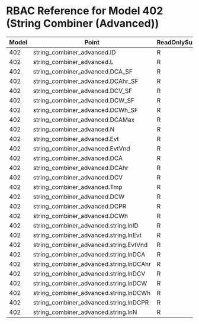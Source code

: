 # RBAC Reference for Model 402 (String Combiner (Advanced))

| Model | Point | ReadOnlySunSpec | GridServiceSunSpec | NetworkAdministratorSunSpec | SuperAdministratorSpec | 
|-------|-------|------------------|---------------------|------------------|--------------------|
| 402 | string_combiner_advanced.ID | R | R | R | R |
| 402 | string_combiner_advanced.L | R | R | R | R |
| 402 | string_combiner_advanced.DCA_SF | R | R | R | R |
| 402 | string_combiner_advanced.DCAhr_SF | R | R | R | R |
| 402 | string_combiner_advanced.DCV_SF | R | R | R | R |
| 402 | string_combiner_advanced.DCW_SF | R | R | R | R |
| 402 | string_combiner_advanced.DCWh_SF | R | R | R | R |
| 402 | string_combiner_advanced.DCAMax | R | R | R | R |
| 402 | string_combiner_advanced.N | R | R | R | R |
| 402 | string_combiner_advanced.Evt | R | R | R | R |
| 402 | string_combiner_advanced.EvtVnd | R | R | R | R |
| 402 | string_combiner_advanced.DCA | R | R | R | R |
| 402 | string_combiner_advanced.DCAhr | R | R | R | R |
| 402 | string_combiner_advanced.DCV | R | R | R | R |
| 402 | string_combiner_advanced.Tmp | R | R | R | R |
| 402 | string_combiner_advanced.DCW | R | R | R | R |
| 402 | string_combiner_advanced.DCPR | R | R | R | R |
| 402 | string_combiner_advanced.DCWh | R | R | R | R |
| 402 | string_combiner_advanced.string.InID | R | R | R | R |
| 402 | string_combiner_advanced.string.InEvt | R | R | R | R |
| 402 | string_combiner_advanced.string.EvtVnd | R | R | R | R |
| 402 | string_combiner_advanced.string.InDCA | R | R | R | R |
| 402 | string_combiner_advanced.string.InDCAhr | R | R | R | R |
| 402 | string_combiner_advanced.string.InDCV | R | R | R | R |
| 402 | string_combiner_advanced.string.InDCW | R | R | R | R |
| 402 | string_combiner_advanced.string.InDCWh | R | R | R | R |
| 402 | string_combiner_advanced.string.InDCPR | R | R | R | R |
| 402 | string_combiner_advanced.string.InN | R | R | R | R |

